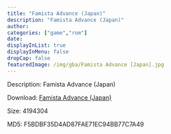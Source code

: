 ```yaml
---
title: "Famista Advance (Japan)"
description: "Famista Advance (Japan)"
author: 
categories: ["game","rom"]
date: 
displayInList: true
displayInMenu: false
dropCap: false
featuredImage: /img/gba/Famista Advance [Japan].jpg
---
```


Description: Famista Advance (Japan)

Download: <a style="text-decoration:underline;" href="https://mega.nz/#!eOASnSaZ!7dh6FEqqsyQqNoYxMSf6OpANxHws5u4qcYt-lSS0y2U" target = "_blank" rel = "nofollow" > Famista Advance (Japan)</a>

Size: 4194304

MD5: F5BDBF35D4AD87FAE71EC94BB77C7A49

